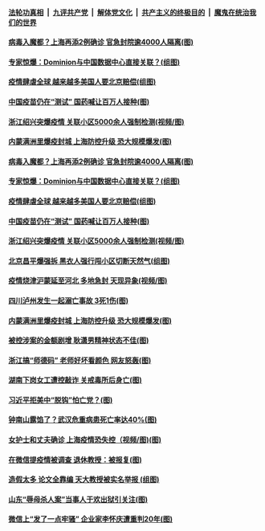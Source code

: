 

####  [法轮功真相](../../../../basic/blob/master/README.md?t=11230902) &nbsp;|&nbsp; [九评共产党](../../../../9ping.md/blob/master/README.md?t=11230902) &nbsp;|&nbsp; [解体党文化](../../../../jtdwh.md/blob/master/README.md?t=11230902)  &nbsp;|&nbsp; [共产主义的终极目的](../../../../gczydzjmd.md/blob/master/README.md?t=11230902) &nbsp;|&nbsp; [魔鬼在统治我们的世界](../../../../mgztzwmdsj.md/blob/master/README.md?t=11230902) 

#### [病毒入魔都？上海再添2例确诊 官急封院逾4000人隔离(图)](../pages/p1/953464.md?t=11230902) 

#### [专家惊爆：Dominion与中国数据中心直接关联？(组图)](../pages/p1/953395.md?t=11230902) 

#### [疫情肆虐全球 越来越多美国人要北京赔偿(组图)](../pages/p1/953386.md?t=11230902) 

#### [中国疫苗仍在“测试” 国药喊让百万人接种(图)](../pages/p1/953368.md?t=11230902) 

#### [浙江绍兴突爆疫情 关联小区5000余人强制检测(视频/图)](../pages/p1/953373.md?t=11230902) 

#### [内蒙满洲里爆疫封城 上海防控升级 恐大规模爆发(图)](../pages/p1/953338.md?t=11230902) 

#### [病毒入魔都？上海再添2例确诊 官急封院逾4000人隔离(图)](../pages/p1/953464.md?t=11230902) 

#### [专家惊爆：Dominion与中国数据中心直接关联？(组图)](../pages/p1/953395.md?t=11230902) 

#### [疫情肆虐全球 越来越多美国人要北京赔偿(组图)](../pages/p1/953386.md?t=11230902) 

#### [中国疫苗仍在“测试” 国药喊让百万人接种(图)](../pages/p1/953368.md?t=11230902) 

#### [浙江绍兴突爆疫情 关联小区5000余人强制检测(视频/图)](../pages/p1/953373.md?t=11230902) 

#### [北京昌平爆强拆 黑衣人强行闯小区切断天然气(组图)](../pages/p1/953371.md?t=11230902) 

#### [疫情烧津沪蒙延至河北 多地急封 天现异象(视频/图)](../pages/p1/953363.md?t=11230902) 

#### [四川泸州发生一起溺亡事故 3死1伤(图)](../pages/p1/953348.md?t=11230902) 

#### [内蒙满洲里爆疫封城 上海防控升级 恐大规模爆发(图)](../pages/p1/953338.md?t=11230902) 

#### [被控涉案的金额剧增 耿潇男精神状态不佳(图)](../pages/p1/953339.md?t=11230902) 


#### [浙江搞“师德码” 老师好坏看颜色 网友怒轰(图)](../pages/p1/953298.md?t=11230902) 

#### [湖南下岗女工遭控敲诈 关戒毒所后身亡(图)](../pages/p1/953306.md?t=11230902) 

#### [习近平拒美中“脱钩”怕亡党？(图)](../pages/p1/953302.md?t=11230902) 

#### [钟南山露馅了？武汉危重病患死亡率达40%(图)](../pages/p1/953294.md?t=11230902) 

#### [女护士和丈夫确诊 上海疫情恐失控（视频/图)(图)](../pages/p1/953289.md?t=11230902) 

#### [在微信提疫情被调查 退休教授：被报复(图)](../pages/p1/953237.md?t=11230902) 

#### [造假太多 论文全靠编 天大教授被实名举报 (组图)](../pages/p1/953217.md?t=11230902) 

#### [山东“辱母杀人案”当事人于欢出狱引关注(图)](../pages/p1/953230.md?t=11230902) 

#### [微信上“发了一点牢骚” 企业家李怀庆遭重判20年(图)](../pages/p1/953216.md?t=11230902) 

